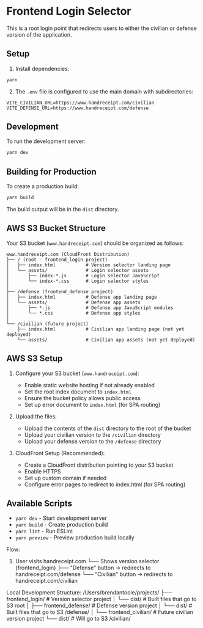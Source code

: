 # Frontend Login Selector

This is a root login point that redirects users to either the civilian or defense version of the application.

## Setup

1. Install dependencies:
```bash
yarn
```

2. The `.env` file is configured to use the main domain with subdirectories:
```
VITE_CIVILIAN_URL=https://www.handreceipt.com/civilian
VITE_DEFENSE_URL=https://www.handreceipt.com/defense
```

## Development

To run the development server:
```bash
yarn dev
```

## Building for Production

To create a production build:
```bash
yarn build
```

The build output will be in the `dist` directory.

## AWS S3 Bucket Structure

Your S3 bucket (`www.handreceipt.com`) should be organized as follows:
```
www.handreceipt.com (CloudFront Distribution)
├── / (root - frontend_login project)
│   ├── index.html           # Version selector landing page
│   └── assets/              # Login selector assets
│       ├── index-*.js       # Login selector JavaScript
│       └── index-*.css      # Login selector styles
│   
├── /defense (frontend_defense project)
│   ├── index.html           # Defense app landing page
│   └── assets/              # Defense app assets
│       ├── *.js             # Defense app JavaScript modules
│       └── *.css            # Defense app styles
│
└── /civilian (future project)
    ├── index.html           # Civilian app landing page (not yet deployed)
    └── assets/              # Civilian app assets (not yet deployed)
```

## AWS S3 Setup

1. Configure your S3 bucket (`www.handreceipt.com`):
   - Enable static website hosting if not already enabled
   - Set the root index document to `index.html`
   - Ensure the bucket policy allows public access
   - Set up error document to `index.html` (for SPA routing)

2. Upload the files:
   - Upload the contents of the `dist` directory to the root of the bucket
   - Upload your civilian version to the `/civilian` directory
   - Upload your defense version to the `/defense` directory

3. CloudFront Setup (Recommended):
   - Create a CloudFront distribution pointing to your S3 bucket
   - Enable HTTPS
   - Set up custom domain if needed
   - Configure error pages to redirect to index.html (for SPA routing)

## Available Scripts

- `yarn dev` - Start development server
- `yarn build` - Create production build
- `yarn lint` - Run ESLint
- `yarn preview` - Preview production build locally 

Flow:
1. User visits handreceipt.com
   └── Shows version selector (frontend_login)
       ├── "Defense" button → redirects to handreceipt.com/defense
       └── "Civilian" button → redirects to handreceipt.com/civilian

Local Development Structure:
/Users/brendantoole/projects/
├── frontend_login/          # Version selector project
│   └── dist/               # Built files that go to S3 root
│
├── frontend_defense/        # Defense version project
│   └── dist/               # Built files that go to S3 /defense/
│
└── frontend_civilian/       # Future civilian version project
    └── dist/               # Will go to S3 /civilian/ 
